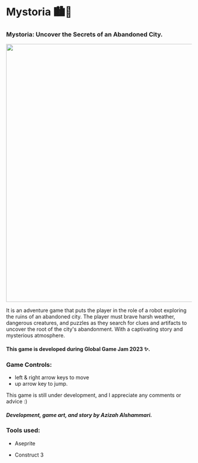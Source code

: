 # Mystoria 🏙🤖

### Mystoria: Uncover the Secrets of an Abandoned City.

<img src="https://user-images.githubusercontent.com/44159263/216769600-093b3dda-40a2-4af7-ba83-81ab447b1f38.png" width=700 />

It is an adventure game that puts the player in the role of a robot exploring the ruins of an abandoned city. The player must brave harsh weather, dangerous creatures, and puzzles as they search for clues and artifacts to uncover the root of the city's abandonment. With a captivating story and mysterious atmosphere.

#### This game is developed during Global Game Jam 2023 ✨.

### Game Controls:
* left & right arrow keys to move
* up arrow key to jump.



This game is still under development, and I appreciate any comments or advice :)

##### Development, game art, and story by Azizah Alshammari.
### Tools used: 
* Aseprite

* Construct 3
